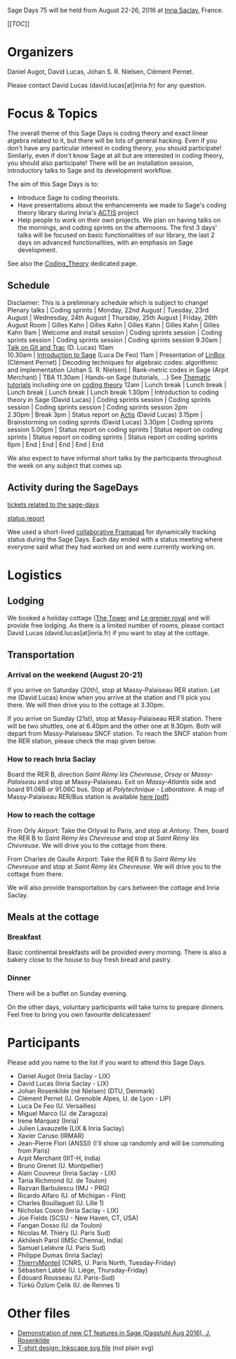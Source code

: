 
Sage Days 75 will be held from August 22-26, 2016 at <a class="https" href="https://www.inria.fr/en/centre/saclay">Inria Saclay</a>, France. 

[[_TOC_]] 


# Organizers

Daniel Augot, David Lucas, Johan S. R. Nielsen, Clément Pernet. 

Please contact David Lucas (david.lucas[at]inria.fr) for any question. 


# Focus & Topics

The overall theme of this Sage Days is coding theory and exact linear algebra related to it, but there will be lots of general hacking. Even if you don't have any particular interest in coding theory, you should participate!  Similarly, even if don't know Sage at all but are interested in coding theory, you should also participate! There will be an installation session, introductory talks to Sage and its development workflow. 

The aim of this Sage Days is to: 

* Introduce Sage to coding theorists. 
* Have presentations about the enhancements we made to Sage's coding theory library during Inria's <a class="https" href="https://bitbucket.org/lucasdavid/sage_coding_project/wiki/Home">ACTIS</a> project 
* Help people to work on their own projects. 
We plan on having talks on the mornings, and coding sprints on the afternoons. The first 3 days' talks will be focused on basic functionalities of our library, the last 2 days on advanced functionalities, with an emphasis on Sage development. 

See also the <a href="/Coding_Theory">Coding_Theory</a> dedicated page. 


## Schedule

Disclaimer: This is a preliminary schedule which is subject to change! 
 Plenary talks  |  Coding sprints 
               |  Monday, 22nd August  |  Tuesday, 23rd August  |  Wednesday, 24th August  |  Thursday, 25th August   |  Friday, 26th August 
Room               |  Gilles Kahn   |  Gilles Kahn  |  Gilles Kahn  |  Gilles Kahn  |  Gilles Kahn 
 9am      |  Welcome and install session | Coding sprints session | Coding sprints session | Coding sprints session | Coding sprints session
 9.30am   | <a href="days75/git_trac.pdf">Talk on Git and Trac</a> (D. Lucas)
 10am    
 10.30am  | <a class="http" href="http://defeo.lu/sagemath-paris/sagedays75-2016-08-22.html#1">Introduction to Sage</a> (Luca De Feo)
 11am     | Presentation of <a href="/LinBox">LinBox</a> (Clément Pernet) | Decoding techniques for algebraic codes: algorithmic and implementation (Johan S. R. Nielsen) | Rank-metric codes in Sage (Arpit Merchant) | TBA
 11.30am  | Hands-on Sage (tutorials, ...) See <a class="http" href="http://doc.sagemath.org/html/en/thematic_tutorials/index.html">Thematic tutorials</a> including one on <a class="http" href="http://doc.sagemath.org/html/en/thematic_tutorials/coding_theory.html#coding-theory">coding theory</a>
 12am     | Lunch break | Lunch break | Lunch break | Lunch break | Lunch break
 1.30pm   | Introduction to coding theory in Sage (David Lucas) | Coding sprints session | Coding sprints session | Coding sprints session | Coding sprints session
 2pm     
 2.30pm   | Break
 3pm      | Status report on <a class="https" href="https://bitbucket.org/lucasdavid/sage_coding_project/wiki/Home">Actis</a> (David Lucas)
 3.15pm   | Brainstorming on coding sprints (David Lucas)
 3.30pm   | Coding sprints session
 5.00pm   | Status report on coding sprints | Status report on coding sprints | Status report on coding sprints | Status report on coding sprints
 6pm      |  End  |  End  |  End  |  End  |  End 

We also expect to have informal short talks by the participants throughout the week on any subject that comes up. 


## Activity during the SageDays

<a class="https" href="https://trac.sagemath.org/query?status=closed&amp;status=needs_info&amp;status=needs_review&amp;status=needs_work&amp;status=new&amp;status=positive_review&amp;keywords=~sd75&amp;order=priority">tickets related to the sage-days</a> 

<a class="https" href="https://wiki.sagemath.org/days75/status-report">status report</a> 

Wee used a short-lived <a class="https" href="https://mensuel.framapad.org">collaborative Framapad</a> for dynamically tracking status during the Sage Days. Each day ended with a status meeting where everyone said what they had worked on and were currently working on. 


# Logistics


## Lodging

We booked a holiday cottage (<a class="http" href="http://www.cernayvacances.com/en/stay/de-toren/">The Tower</a> and <a class="http" href="http://www.cernayvacances.com/en/stay/le-grenier-royal/">Le grenier royal</a> and will provide free lodging. As there is a limited number of rooms, please contact David Lucas (david.lucas[at]inria.fr) if you want to stay at the cottage. 


## Transportation


### Arrival on the weekend (August 20-21)

If you arrive on Saturday (20th), stop at Massy-Palaiseau RER station. Let me (David Lucas) know when you arrive at the station and I'll pick you there. We will then drive you to the cottage at 3.30pm. 

If you arrive on Sunday (21st), stop at Massy-Palaiseau RER station. There will be two shuttles, one at 6.40pm and the other one at 9.30pm. Both will depart from Massy-Palaiseau SNCF station. To reach the SNCF station from the RER station, please check the map given below. 


### How to reach Inria Saclay

Board the RER B, direction _Saint Rémy lès Chevreuse_, _Orsay_ or _Massy-Palaiseau_ and stop at Massy-Palaiseau. Exit on _Massy-Atlantis_ side and board 91.06B or 91.06C bus. Stop at _Polytechnique - Laboratoire_. A map of Massy-Palaiseau RER/Bus station is available <a class="https" href="https://www.ensta-paristech.fr/sites/default/files/fichiers/menu_gauche/plan_gare_massy.pdf">here (pdf)</a> 


### How to reach the cottage

From Orly Airport: Take the Orlyval to Paris, and stop at _Antony_. Then, board the RER B to _Saint Rémy lès Chevreuse_ and stop at _Saint Rémy lès Chevreuse_. We will drive you to the cottage from there. 

From Charles de Gaulle Airport: Take the RER B to _Saint Rémy lès Chevreuse_ and stop at _Saint Rémy lès Chevreuse_. We will drive you to the cottage from there. 

We will also provide transportation by cars between the cottage and Inria Saclay. 


## Meals at the cottage


### Breakfast

Basic continental breakfasts will be provided every morning. There is also a bakery close to the house to buy fresh bread and pastry.  


### Dinner

There will be a buffet on Sunday evening. 

On the other days, voluntary participants will take turns to prepare dinners. Feel free to bring you own favourite delicatessen! 


# Participants

Please add you name to the list if you want to attend this Sage Days. 

* Daniel Augot (Inria Saclay - LIX) 
* David Lucas (Inria Saclay - LIX) 
* Johan Rosenkilde (né Nielsen) (DTU, Denmark) 
* Clément Pernet (U. Grenoble Alpes, U. de Lyon - LIP) 
* Luca De Feo (U. Versailles) 
* Miguel Marco (U. de Zaragoza) 
* Irene Márquez (Inria) 
* Julien Lavauzelle (LIX & Inria Saclay) 
* Xavier Caruso (IRMAR) 
* Jean-Pierre Flori (ANSSI) (I'll show up randomly and will be commuting from Paris) 
* Arpit Merchant (IIIT-H, India) 
* Bruno Grenet (U. Montpellier) 
* Alain Couvreur (Inria Saclay - LIX) 
* Tania Richmond (U. de Toulon) 
* Razvan Barbulescu (IMJ - PRG) 
* Ricardo Alfaro (U. of Michigan - Flint) 
* Charles Bouillaguet (U. Lille 1)  
* Nicholas Coxon (Inria Saclay - LIX) 
* Joe Fields (SCSU - New Haven, CT, USA) 
* Fangan Dosso (U. de Toulon) 
* Nicolas M. Thiéry (U. Paris Sud) 
* Akhilesh Parol (IMSc Chennai, India) 
* Samuel Lelièvre (U. Paris Sud) 
* Philippe Dumas (Inria Saclay) 
* <a href="/ThierryMonteil">ThierryMonteil</a> (CNRS, U. Paris North, Tuesday-Friday) 
* Sébastien Labbé (U. Liège, Thursday-Friday) 
* Édouard Rousseau (U. Paris-Sud) 
* Türkü Özlüm Çelik (U. de Rennes 1) 

# Other files

* <a href="days75/2016_08_dagstuhl_sage.ipynb">Demonstration of new CT features in Sage (Dagstuhl Aug 2016), J. Rosenkilde</a> 
* <a href="days75/tshirt.svg">T-shirt design: Inkscape svg file</a> (not plain svg) 